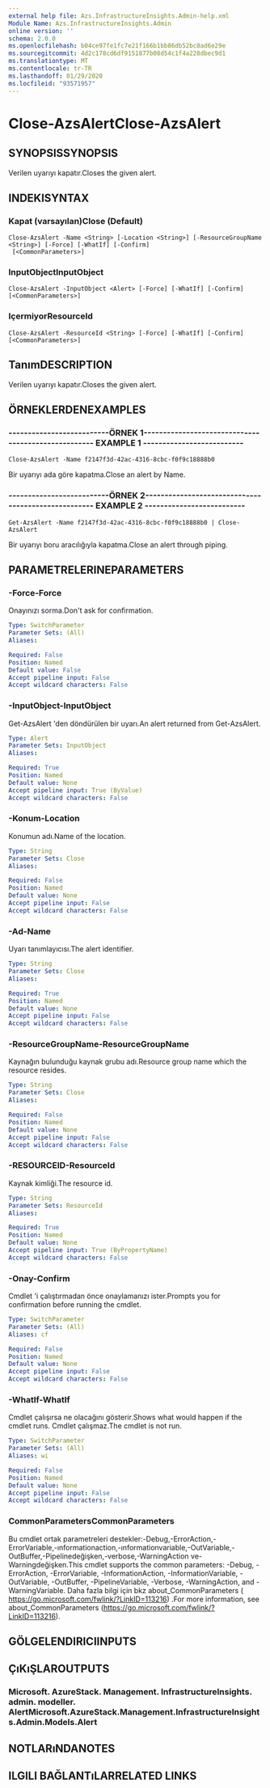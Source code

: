```yaml
---
external help file: Azs.InfrastructureInsights.Admin-help.xml
Module Name: Azs.InfrastructureInsights.Admin
online version: ''
schema: 2.0.0
ms.openlocfilehash: b04ce97fe1fc7e21f166b1bb86db52bc8ad6e29e
ms.sourcegitcommit: 4d2c178cd6df9151877b08d54c1f4a228dbec9d1
ms.translationtype: MT
ms.contentlocale: tr-TR
ms.lasthandoff: 01/29/2020
ms.locfileid: "93571957"
---
```

# <span data-ttu-id="ee99d-101">Close-AzsAlert</span><span class="sxs-lookup"><span data-stu-id="ee99d-101">Close-AzsAlert</span></span>

## <span data-ttu-id="ee99d-102">SYNOPSIS</span><span class="sxs-lookup"><span data-stu-id="ee99d-102">SYNOPSIS</span></span>
<span data-ttu-id="ee99d-103">Verilen uyarıyı kapatır.</span><span class="sxs-lookup"><span data-stu-id="ee99d-103">Closes the given alert.</span></span>

## <span data-ttu-id="ee99d-104">INDEKI</span><span class="sxs-lookup"><span data-stu-id="ee99d-104">SYNTAX</span></span>

### <span data-ttu-id="ee99d-105">Kapat (varsayılan)</span><span class="sxs-lookup"><span data-stu-id="ee99d-105">Close (Default)</span></span>
```
Close-AzsAlert -Name <String> [-Location <String>] [-ResourceGroupName <String>] [-Force] [-WhatIf] [-Confirm]
 [<CommonParameters>]
```

### <span data-ttu-id="ee99d-106">InputObject</span><span class="sxs-lookup"><span data-stu-id="ee99d-106">InputObject</span></span>
```
Close-AzsAlert -InputObject <Alert> [-Force] [-WhatIf] [-Confirm] [<CommonParameters>]
```

### <span data-ttu-id="ee99d-107">Içermiyor</span><span class="sxs-lookup"><span data-stu-id="ee99d-107">ResourceId</span></span>
```
Close-AzsAlert -ResourceId <String> [-Force] [-WhatIf] [-Confirm] [<CommonParameters>]
```

## <span data-ttu-id="ee99d-108">Tanım</span><span class="sxs-lookup"><span data-stu-id="ee99d-108">DESCRIPTION</span></span>
<span data-ttu-id="ee99d-109">Verilen uyarıyı kapatır.</span><span class="sxs-lookup"><span data-stu-id="ee99d-109">Closes the given alert.</span></span>

## <span data-ttu-id="ee99d-110">ÖRNEKLERDEN</span><span class="sxs-lookup"><span data-stu-id="ee99d-110">EXAMPLES</span></span>

### <span data-ttu-id="ee99d-111">--------------------------ÖRNEK 1--------------------------</span><span class="sxs-lookup"><span data-stu-id="ee99d-111">-------------------------- EXAMPLE 1 --------------------------</span></span>
```
Close-AzsAlert -Name f2147f3d-42ac-4316-8cbc-f0f9c18888b0
```

<span data-ttu-id="ee99d-112">Bir uyarıyı ada göre kapatma.</span><span class="sxs-lookup"><span data-stu-id="ee99d-112">Close an alert by Name.</span></span>

### <span data-ttu-id="ee99d-113">--------------------------ÖRNEK 2--------------------------</span><span class="sxs-lookup"><span data-stu-id="ee99d-113">-------------------------- EXAMPLE 2 --------------------------</span></span>
```
Get-AzsAlert -Name f2147f3d-42ac-4316-8cbc-f0f9c18888b0 | Close-AzsAlert
```

<span data-ttu-id="ee99d-114">Bir uyarıyı boru aracılığıyla kapatma.</span><span class="sxs-lookup"><span data-stu-id="ee99d-114">Close an alert through piping.</span></span>

## <span data-ttu-id="ee99d-115">PARAMETRELERINE</span><span class="sxs-lookup"><span data-stu-id="ee99d-115">PARAMETERS</span></span>

### <span data-ttu-id="ee99d-116">-Force</span><span class="sxs-lookup"><span data-stu-id="ee99d-116">-Force</span></span>
<span data-ttu-id="ee99d-117">Onayınızı sorma.</span><span class="sxs-lookup"><span data-stu-id="ee99d-117">Don't ask for confirmation.</span></span>

```yaml
Type: SwitchParameter
Parameter Sets: (All)
Aliases: 

Required: False
Position: Named
Default value: False
Accept pipeline input: False
Accept wildcard characters: False
```

### <span data-ttu-id="ee99d-118">-InputObject</span><span class="sxs-lookup"><span data-stu-id="ee99d-118">-InputObject</span></span>
<span data-ttu-id="ee99d-119">Get-AzsAlert 'den döndürülen bir uyarı.</span><span class="sxs-lookup"><span data-stu-id="ee99d-119">An alert returned from Get-AzsAlert.</span></span>

```yaml
Type: Alert
Parameter Sets: InputObject
Aliases: 

Required: True
Position: Named
Default value: None
Accept pipeline input: True (ByValue)
Accept wildcard characters: False
```

### <span data-ttu-id="ee99d-120">-Konum</span><span class="sxs-lookup"><span data-stu-id="ee99d-120">-Location</span></span>
<span data-ttu-id="ee99d-121">Konumun adı.</span><span class="sxs-lookup"><span data-stu-id="ee99d-121">Name of the location.</span></span>

```yaml
Type: String
Parameter Sets: Close
Aliases: 

Required: False
Position: Named
Default value: None
Accept pipeline input: False
Accept wildcard characters: False
```

### <span data-ttu-id="ee99d-122">-Ad</span><span class="sxs-lookup"><span data-stu-id="ee99d-122">-Name</span></span>
<span data-ttu-id="ee99d-123">Uyarı tanımlayıcısı.</span><span class="sxs-lookup"><span data-stu-id="ee99d-123">The alert identifier.</span></span>

```yaml
Type: String
Parameter Sets: Close
Aliases: 

Required: True
Position: Named
Default value: None
Accept pipeline input: False
Accept wildcard characters: False
```

### <span data-ttu-id="ee99d-124">-ResourceGroupName</span><span class="sxs-lookup"><span data-stu-id="ee99d-124">-ResourceGroupName</span></span>
<span data-ttu-id="ee99d-125">Kaynağın bulunduğu kaynak grubu adı.</span><span class="sxs-lookup"><span data-stu-id="ee99d-125">Resource group name which the resource resides.</span></span>

```yaml
Type: String
Parameter Sets: Close
Aliases: 

Required: False
Position: Named
Default value: None
Accept pipeline input: False
Accept wildcard characters: False
```

### <span data-ttu-id="ee99d-126">-RESOURCEID</span><span class="sxs-lookup"><span data-stu-id="ee99d-126">-ResourceId</span></span>
<span data-ttu-id="ee99d-127">Kaynak kimliği.</span><span class="sxs-lookup"><span data-stu-id="ee99d-127">The resource id.</span></span>

```yaml
Type: String
Parameter Sets: ResourceId
Aliases: 

Required: True
Position: Named
Default value: None
Accept pipeline input: True (ByPropertyName)
Accept wildcard characters: False
```

### <span data-ttu-id="ee99d-128">-Onay</span><span class="sxs-lookup"><span data-stu-id="ee99d-128">-Confirm</span></span>
<span data-ttu-id="ee99d-129">Cmdlet 'i çalıştırmadan önce onaylamanızı ister.</span><span class="sxs-lookup"><span data-stu-id="ee99d-129">Prompts you for confirmation before running the cmdlet.</span></span>

```yaml
Type: SwitchParameter
Parameter Sets: (All)
Aliases: cf

Required: False
Position: Named
Default value: None
Accept pipeline input: False
Accept wildcard characters: False
```

### <span data-ttu-id="ee99d-130">-WhatIf</span><span class="sxs-lookup"><span data-stu-id="ee99d-130">-WhatIf</span></span>
<span data-ttu-id="ee99d-131">Cmdlet çalışırsa ne olacağını gösterir.</span><span class="sxs-lookup"><span data-stu-id="ee99d-131">Shows what would happen if the cmdlet runs.</span></span>
<span data-ttu-id="ee99d-132">Cmdlet çalışmaz.</span><span class="sxs-lookup"><span data-stu-id="ee99d-132">The cmdlet is not run.</span></span>

```yaml
Type: SwitchParameter
Parameter Sets: (All)
Aliases: wi

Required: False
Position: Named
Default value: None
Accept pipeline input: False
Accept wildcard characters: False
```

### <span data-ttu-id="ee99d-133">CommonParameters</span><span class="sxs-lookup"><span data-stu-id="ee99d-133">CommonParameters</span></span>
<span data-ttu-id="ee99d-134">Bu cmdlet ortak parametreleri destekler:-Debug,-ErrorAction,-ErrorVariable,-ınformationaction,-ınformationvariable,-OutVariable,-OutBuffer,-Pipelinedeğişken,-verbose,-WarningAction ve-Warningdeğişken.</span><span class="sxs-lookup"><span data-stu-id="ee99d-134">This cmdlet supports the common parameters: -Debug, -ErrorAction, -ErrorVariable, -InformationAction, -InformationVariable, -OutVariable, -OutBuffer, -PipelineVariable, -Verbose, -WarningAction, and -WarningVariable.</span></span> <span data-ttu-id="ee99d-135">Daha fazla bilgi için bkz about_CommonParameters ( https://go.microsoft.com/fwlink/?LinkID=113216) .</span><span class="sxs-lookup"><span data-stu-id="ee99d-135">For more information, see about_CommonParameters (https://go.microsoft.com/fwlink/?LinkID=113216).</span></span>

## <span data-ttu-id="ee99d-136">GÖLGELENDIRICI</span><span class="sxs-lookup"><span data-stu-id="ee99d-136">INPUTS</span></span>

## <span data-ttu-id="ee99d-137">ÇıKıŞLAR</span><span class="sxs-lookup"><span data-stu-id="ee99d-137">OUTPUTS</span></span>

### <span data-ttu-id="ee99d-138">Microsoft. AzureStack. Management. InfrastructureInsights. admin. modeller. Alert</span><span class="sxs-lookup"><span data-stu-id="ee99d-138">Microsoft.AzureStack.Management.InfrastructureInsights.Admin.Models.Alert</span></span>

## <span data-ttu-id="ee99d-139">NOTLARıNDA</span><span class="sxs-lookup"><span data-stu-id="ee99d-139">NOTES</span></span>

## <span data-ttu-id="ee99d-140">ILGILI BAĞLANTıLAR</span><span class="sxs-lookup"><span data-stu-id="ee99d-140">RELATED LINKS</span></span>

